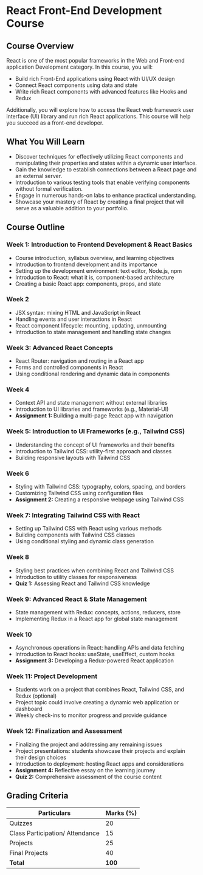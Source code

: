 # React Front-End Development Course

## Course Overview

React is one of the most popular frameworks in the Web and Front-end application Development category. In this course, you will:

- Build rich Front-End applications using React with UI/UX design
- Connect React components using data and state
- Write rich React components with advanced features like Hooks and Redux

Additionally, you will explore how to access the React web framework user interface (UI) library and run rich React applications. This course will help you succeed as a front-end developer.

## What You Will Learn

- Discover techniques for effectively utilizing React components and manipulating their properties and states within a dynamic user interface.
- Gain the knowledge to establish connections between a React page and an external server.
- Introduction to various testing tools that enable verifying components without formal verification.
- Engage in numerous hands-on labs to enhance practical understanding.
- Showcase your mastery of React by creating a final project that will serve as a valuable addition to your portfolio.

## Course Outline

### Week 1: Introduction to Frontend Development & React Basics

- Course introduction, syllabus overview, and learning objectives
- Introduction to frontend development and its importance
- Setting up the development environment: text editor, Node.js, npm
- Introduction to React: what it is, component-based architecture
- Creating a basic React app: components, props, and state

### Week 2

- JSX syntax: mixing HTML and JavaScript in React
- Handling events and user interactions in React
- React component lifecycle: mounting, updating, unmounting
- Introduction to state management and handling state changes

### Week 3: Advanced React Concepts

- React Router: navigation and routing in a React app
- Forms and controlled components in React
- Using conditional rendering and dynamic data in components

### Week 4

- Context API and state management without external libraries
- Introduction to UI libraries and frameworks (e.g., Material-UI)
- **Assignment 1:** Building a multi-page React app with navigation

### Week 5: Introduction to UI Frameworks (e.g., Tailwind CSS)

- Understanding the concept of UI frameworks and their benefits
- Introduction to Tailwind CSS: utility-first approach and classes
- Building responsive layouts with Tailwind CSS

### Week 6

- Styling with Tailwind CSS: typography, colors, spacing, and borders
- Customizing Tailwind CSS using configuration files
- **Assignment 2:** Creating a responsive webpage using Tailwind CSS

### Week 7: Integrating Tailwind CSS with React

- Setting up Tailwind CSS with React using various methods
- Building components with Tailwind CSS classes
- Using conditional styling and dynamic class generation

### Week 8

- Styling best practices when combining React and Tailwind CSS
- Introduction to utility classes for responsiveness
- **Quiz 1:** Assessing React and Tailwind CSS knowledge

### Week 9: Advanced React & State Management

- State management with Redux: concepts, actions, reducers, store
- Implementing Redux in a React app for global state management

### Week 10

- Asynchronous operations in React: handling APIs and data fetching
- Introduction to React hooks: useState, useEffect, custom hooks
- **Assignment 3:** Developing a Redux-powered React application

### Week 11: Project Development

- Students work on a project that combines React, Tailwind CSS, and Redux (optional)
- Project topic could involve creating a dynamic web application or dashboard
- Weekly check-ins to monitor progress and provide guidance

### Week 12: Finalization and Assessment

- Finalizing the project and addressing any remaining issues
- Project presentations: students showcase their projects and explain their design choices
- Introduction to deployment: hosting React apps and considerations
- **Assignment 4:** Reflective essay on the learning journey
- **Quiz 2:** Comprehensive assessment of the course content

## Grading Criteria

| Particulars                     | Marks (%) |
| ------------------------------- | --------- |
| Quizzes                         | 20        |
| Class Participation/ Attendance | 15        |
| Projects                        | 25        |
| Final Projects                  | 40        |
| **Total**                       | **100**   |
